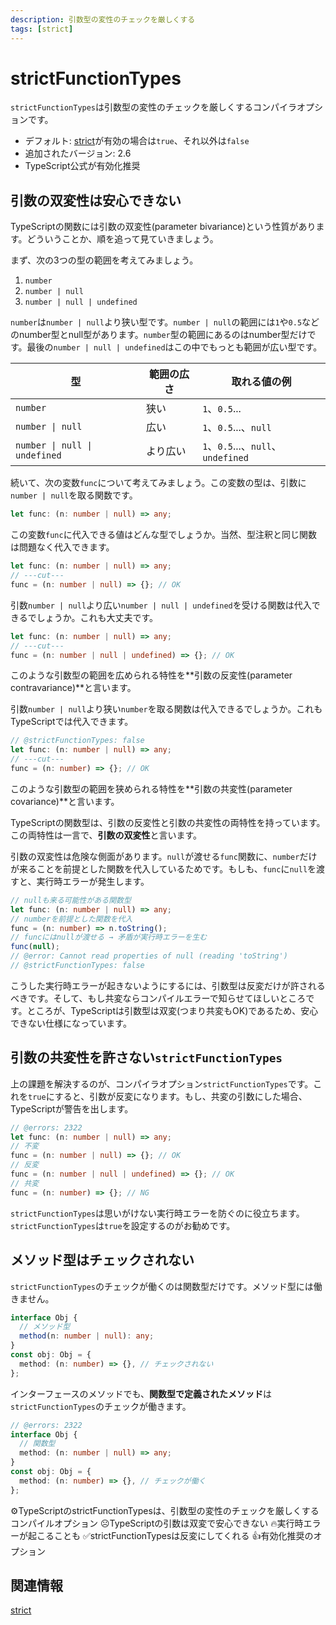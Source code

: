 ```yaml
---
description: 引数型の変性のチェックを厳しくする
tags: [strict]
---
```


# strictFunctionTypes

`strictFunctionTypes`は引数型の変性のチェックを厳しくするコンパイラオプションです。

- デフォルト: [strict](./strict.md)が有効の場合は`true`、それ以外は`false`
- 追加されたバージョン: 2.6
- TypeScript公式が有効化推奨

## 引数の双変性は安心できない

TypeScriptの関数には引数の双変性(parameter bivariance)という性質があります。どういうことか、順を追って見ていきましょう。

まず、次の3つの型の範囲を考えてみましょう。

1. `number`
2. `number | null`
3. `number | null | undefined`

`number`は`number | null`より狭い型です。`number | null`の範囲には`1`や`0.5`などのnumber型とnull型があります。`number`型の範囲にあるのはnumber型だけです。最後の`number | null | undefined`はこの中でもっとも範囲が広い型です。

| 型                                               | 範囲の広さ | 取れる値の例                       |
| ------------------------------------------------ | ---------- | ---------------------------------- |
| `number`                                         | 狭い       | `1`、`0.5`...                      |
| <code>number &#124; null</code>                  | 広い       | `1`、`0.5`...、`null`              |
| <code>number &#124; null &#124; undefined</code> | より広い   | `1`、`0.5`...、`null`、`undefined` |

続いて、次の変数`func`について考えてみましょう。この変数の型は、引数に`number | null`を取る関数です。

```ts twoslash
let func: (n: number | null) => any;
```

この変数`func`に代入できる値はどんな型でしょうか。当然、型注釈と同じ関数は問題なく代入できます。

```ts twoslash
let func: (n: number | null) => any;
// ---cut---
func = (n: number | null) => {}; // OK
```

引数`number | null`より広い`number | null | undefined`を受ける関数は代入できるでしょうか。これも大丈夫です。

```ts twoslash
let func: (n: number | null) => any;
// ---cut---
func = (n: number | null | undefined) => {}; // OK
```

このような引数型の範囲を広められる特性を**引数の反変性(parameter contravariance)**と言います。

引数`number | null`より狭い`number`を取る関数は代入できるでしょうか。これもTypeScriptでは代入できます。

```ts twoslash
// @strictFunctionTypes: false
let func: (n: number | null) => any;
// ---cut---
func = (n: number) => {}; // OK
```

このような引数型の範囲を狭められる特性を**引数の共変性(parameter covariance)**と言います。

TypeScriptの関数型は、引数の反変性と引数の共変性の両特性を持っています。この両特性は一言で、**引数の双変性**と言います。

引数の双変性は危険な側面があります。`null`が渡せる`func`関数に、`number`だけが来ることを前提とした関数を代入しているためです。もしも、`func`に`null`を渡すと、実行時エラーが発生します。

```ts twoslash
// nullも来る可能性がある関数型
let func: (n: number | null) => any;
// numberを前提とした関数を代入
func = (n: number) => n.toString();
// funcにはnullが渡せる → 矛盾が実行時エラーを生む
func(null);
// @error: Cannot read properties of null (reading 'toString')
// @strictFunctionTypes: false
```

こうした実行時エラーが起きないようにするには、引数型は反変だけが許されるべきです。そして、もし共変ならコンパイルエラーで知らせてほしいところです。ところが、TypeScriptは引数型は双変(つまり共変もOK)であるため、安心できない仕様になっています。

## 引数の共変性を許さない`strictFunctionTypes`

上の課題を解決するのが、コンパイラオプション`strictFunctionTypes`です。これを`true`にすると、引数が反変になります。もし、共変の引数にした場合、TypeScriptが警告を出します。

```ts twoslash
// @errors: 2322
let func: (n: number | null) => any;
// 不変
func = (n: number | null) => {}; // OK
// 反変
func = (n: number | null | undefined) => {}; // OK
// 共変
func = (n: number) => {}; // NG
```

`strictFunctionTypes`は思いがけない実行時エラーを防ぐのに役立ちます。`strictFunctionTypes`は`true`を設定するのがお勧めです。

## メソッド型はチェックされない

`strictFunctionTypes`のチェックが働くのは関数型だけです。メソッド型には働きません。

```ts twoslash
interface Obj {
  // メソッド型
  method(n: number | null): any;
}
const obj: Obj = {
  method: (n: number) => {}, // チェックされない
};
```

インターフェースのメソッドでも、**関数型で定義されたメソッド**は`strictFunctionTypes`のチェックが働きます。

```ts twoslash
// @errors: 2322
interface Obj {
  // 関数型
  method: (n: number | null) => any;
}
const obj: Obj = {
  method: (n: number) => {}, // チェックが働く
};
```

<PostILearned>

⚙️TypeScriptのstrictFunctionTypesは、引数型の変性のチェックを厳しくするコンパイルオプション
☹️TypeScriptの引数は双変で安心できない
🔥実行時エラーが起こることも
✅strictFunctionTypesは反変にしてくれる
👍有効化推奨のオプション

</PostILearned>

## 関連情報

[strict](./strict.md)
